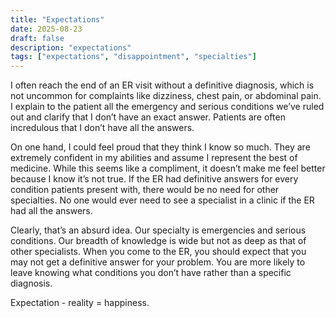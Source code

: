 ```yaml
---
title: "Expectations"
date: 2025-08-23
draft: false
description: "expectations"
tags: ["expectations", "disappointment", "specialties"]
---
```


I often reach the end of an ER visit without a definitive diagnosis, which is not uncommon for complaints like dizziness, chest pain, or abdominal pain. I explain to the patient all the emergency and serious conditions we’ve ruled out and clarify that I don’t have an exact answer. Patients are often incredulous that I don’t have all the answers.

On one hand, I could feel proud that they think I know so much. They are extremely confident in my abilities and assume I represent the best of medicine. While this seems like a compliment, it doesn’t make me feel better because I know it’s not true. If the ER had definitive answers for every condition patients present with, there would be no need for other specialties. No one would ever need to see a specialist in a clinic if the ER had all the answers.

Clearly, that’s an absurd idea. Our specialty is emergencies and serious conditions. Our breadth of knowledge is wide but not as deep as that of other specialists. When you come to the ER, you should expect that you may not get a definitive answer for your problem. You are more likely to leave knowing what conditions you don’t have rather than a specific diagnosis.

Expectation - reality = happiness.
